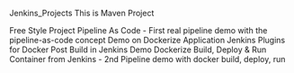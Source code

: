 Jenkins_Projects
This is Maven Project

Free Style Project
Pipeline As Code - First real pipeline demo with the pipeline-as-code concept
Demo on Dockerize Application
Jenkins Plugins for Docker
Post Build in Jenkins Demo
Dockerize Build, Deploy & Run Container from Jenkins - 2nd Pipeline demo with docker build, deploy, run
